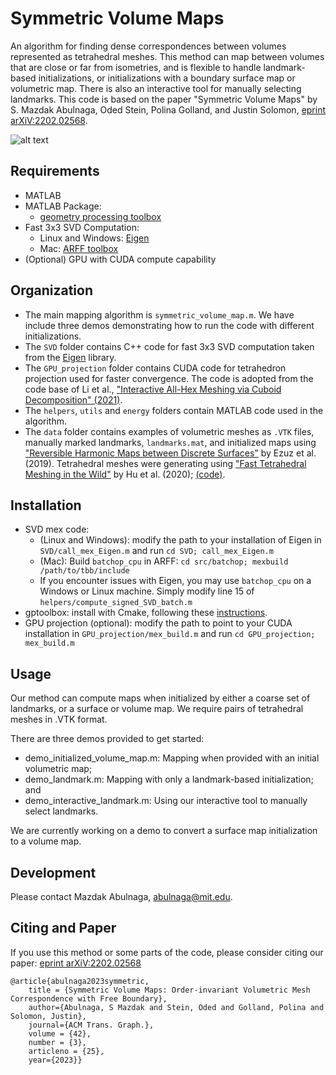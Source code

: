 # Symmetric Volume Maps

An algorithm for finding dense correspondences between volumes represented as tetrahedral meshes. This method can map between volumes that are close or far from isometries, and is flexible to handle landmark-based initializations, or initializations with a boundary surface map or volumetric map. There is also an interactive tool for manually selecting landmarks. This code is based on the paper "Symmetric Volume Maps" by S. Mazdak Abulnaga, Oded Stein, Polina Golland, and Justin Solomon, [eprint arXiV:2202.02568](https://arxiv.org/abs/2202.02568).

![alt text](https://github.com/mabulnaga/symmetric-volume-maps/blob/main/symmetric-volume-map-teaser.png)

## Requirements
- MATLAB
- MATLAB Package:
    - [geometry processing toolbox](https://github.com/alecjacobson/gptoolbox)
- Fast 3x3 SVD Computation:
    - Linux and Windows: [Eigen](https://eigen.tuxfamily.org/dox/GettingStarted.html)
    - Mac: [ARFF toolbox](https://github.com/dpa1mer/arff)
- (Optional) GPU with CUDA compute capability

## Organization
- The main mapping algorithm is `symmetric_volume_map.m`. We have include three demos demonstrating how to run the code with different initializations.
- The `SVD` folder contains C++ code for fast 3x3 SVD computation taken from the [Eigen](https://eigen.tuxfamily.org/dox/GettingStarted.html) library.
- The `GPU_projection` folder contains CUDA code for tetrahedron projection used for faster convergence. The code is adopted from the code base of Li et al., ["Interactive All-Hex Meshing via Cuboid Decomposition" (2021)](https://github.com/lingxiaoli94/interactive-hex-meshing/blob/main/README.md).
- The `helpers`, `utils` and `energy` folders contain MATLAB code used in the algorithm.
- The `data` folder contains examples of volumetric meshes as `.VTK` files, manually marked landmarks, `landmarks.mat`, and initialized maps using ["Reversible Harmonic Maps between Discrete Surfaces"](https://arxiv.org/abs/1801.02453) by Ezuz et al. (2019). Tetrahedral meshes were generating using ["Fast Tetrahedral Meshing in the Wild"](https://arxiv.org/abs/1908.03581) by Hu et al. (2020); [(code)](https://github.com/wildmeshing/fTetWild).

## Installation
- SVD mex code:
    - (Linux and Windows): modify the path to your installation of Eigen in `SVD/call_mex_Eigen.m` and run ```cd SVD; call_mex_Eigen.m``` 
    - (Mac): Build `batchop_cpu` in ARFF: ```cd src/batchop; mexbuild /path/to/tbb/include```
    - If you encounter issues with Eigen, you may use `batchop_cpu` on a Windows or Linux machine. Simply modify line 15 of `helpers/compute_signed_SVD_batch.m`
- gptoolbox: install with Cmake, following these [instructions](https://github.com/alecjacobson/gptoolbox/blob/master/mex/README.md).
- GPU projection (optional): modify the path to point to your CUDA installation in `GPU_projection/mex_build.m` and run ```cd GPU_projection; mex_build.m```

## Usage
Our method can compute maps when initialized by either a coarse set of landmarks, or a surface or volume map. We require pairs of tetrahedral meshes in .VTK format. 

There are three demos provided to get started:
- demo_initialized_volume_map.m: Mapping when provided with an initial volumetric map;
- demo_landmark.m: Mapping with only a landmark-based initialization; and
- demo_interactive_landmark.m: Using our interactive tool to manually select landmarks.

We are currently working on a demo to convert a surface map initialization to a volume map.

## Development
Please contact Mazdak Abulnaga, abulnaga@mit.edu.

## Citing and Paper
If you use this method or some parts of the code, please consider citing our paper: [eprint arXiV:2202.02568](https://arxiv.org/abs/2202.02568)
```
@article{abulnaga2023symmetric,
    title = {Symmetric Volume Maps: Order-invariant Volumetric Mesh Correspondence with Free Boundary},
    author={Abulnaga, S Mazdak and Stein, Oded and Golland, Polina and Solomon, Justin},
    journal={ACM Trans. Graph.},
    volume = {42},
    number = {3},
    articleno = {25},
    year={2023}}
```
